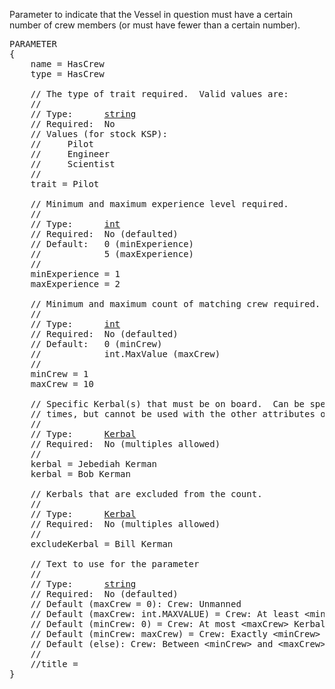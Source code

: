 Parameter to indicate that the Vessel in question must have a certain number of crew members (or must have fewer than a certain number).

<pre>
PARAMETER
{
    name = HasCrew
    type = HasCrew

    // The type of trait required.  Valid values are:
    //
    // Type:      <a href="String-Type">string</a>
    // Required:  No
    // Values (for stock KSP):
    //     Pilot
    //     Engineer
    //     Scientist
    //
    trait = Pilot

    // Minimum and maximum experience level required.
    //
    // Type:      <a href="Numeric-Type">int</a>
    // Required:  No (defaulted)
    // Default:   0 (minExperience)
    //            5 (maxExperience)
    //
    minExperience = 1
    maxExperience = 2

    // Minimum and maximum count of matching crew required.
    //
    // Type:      <a href="Numeric-Type">int</a>
    // Required:  No (defaulted)
    // Default:   0 (minCrew)
    //            int.MaxValue (maxCrew)
    //
    minCrew = 1
    maxCrew = 10

    // Specific Kerbal(s) that must be on board.  Can be specified multiple
    // times, but cannot be used with the other attributes on this parameter.
    //
    // Type:      <a href="Kerbal-Type">Kerbal</a>
    // Required:  No (multiples allowed)
    //
    kerbal = Jebediah Kerman
    kerbal = Bob Kerman

    // Kerbals that are excluded from the count.
    //
    // Type:      <a href="Kerbal-Type">Kerbal</a>
    // Required:  No (multiples allowed)
    //
    excludeKerbal = Bill Kerman

    // Text to use for the parameter
    //
    // Type:      <a href="String-Type">string</a>
    // Required:  No (defaulted)
    // Default (maxCrew = 0): Crew: Unmanned
    // Default (maxCrew: int.MAXVALUE) = Crew: At least &lt;minCrew&gt; Kerbals
    // Default (minCrew: 0) = Crew: At most &lt;maxCrew&gt; Kerbals
    // Default (minCrew: maxCrew) = Crew: Exactly &lt;minCrew&gt; Kerbals
    // Default (else): Crew: Between &lt;minCrew&gt; and &lt;maxCrew&gt; Kerbals
    //
    //title =
}
</pre>
